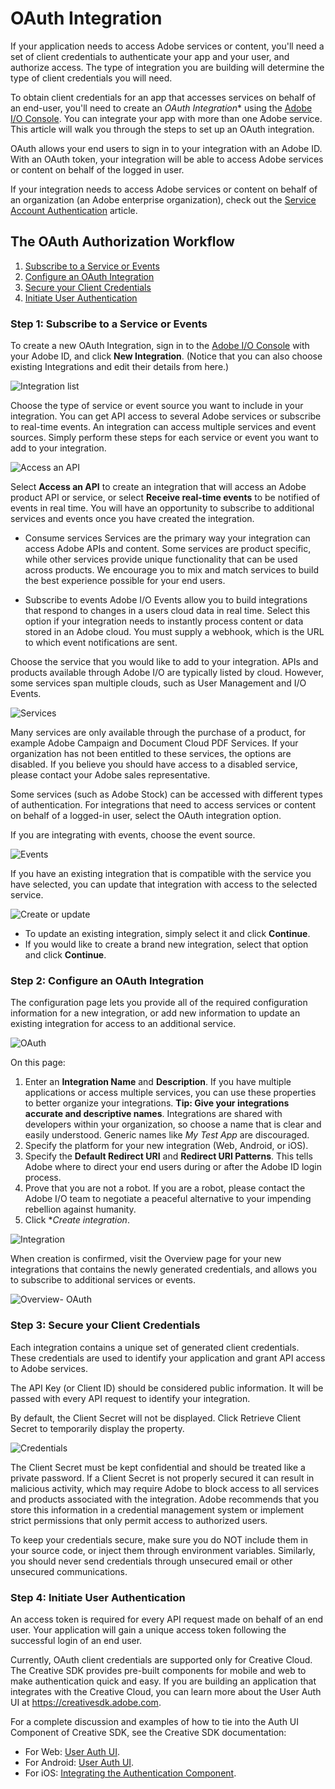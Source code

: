 # OAuth Integration

If your application needs to access Adobe services or content, you'll need a set of client credentials to authenticate your app and your user, and authorize access. The type of integration you are building will determine the type of client credentials you will need.

To obtain client credentials for an app that accesses services on behalf of an end-user, you'll need to create an *OAuth Integration** using the [Adobe I/O Console](https://console.adobe.io/). You can integrate your app with more than one Adobe service. This article will walk you through the steps to set up an OAuth integration.

OAuth allows your end users to sign in to your integration with an Adobe ID. With an OAuth token, your integration will be able to access Adobe services or content on behalf of the logged in user.

If your integration needs to access Adobe services or content on behalf of an organization (an Adobe enterprise organization), check out the [Service Account Authentication](https://www.adobe.io/apis/cloudplatform/console/authentication/jwt_workflow.html) article.

## The OAuth Authorization Workflow

1. [Subscribe to a Service or Events](https://www.adobe.io/apis/cloudplatform/console/authentication/oauth_workflow.html#create)
1. [Configure an OAuth Integration](https://www.adobe.io/apis/cloudplatform/console/authentication/oauth_workflow.html#config)
1. [Secure your Client Credentials](https://www.adobe.io/apis/cloudplatform/console/authentication/oauth_workflow.html#secure)
1. [Initiate User Authentication](https://www.adobe.io/apis/cloudplatform/console/authentication/oauth_workflow.html#token)

<a id="create"></a>
### Step 1: Subscribe to a Service or Events

To create a new OAuth Integration, sign in to the [Adobe I/O Console](https://console.adobe.io/) with your Adobe ID, and click **New Integration**. (Notice that you can also choose existing Integrations and edit their details from here.)

![Integration list](./img/1496166741030.png)

Choose the type of service or event source you want to include in your integration. You can get API access to several Adobe services or subscribe to real-time events. An integration can access multiple services and event sources. Simply perform these steps for each service or event you want to add to your integration.

![Access an API](./img/1496166757286.png)

Select **Access an API** to create an integration that will access an Adobe product API or service, or select **Receive real-time events** to be notified of events in real time. You will have an opportunity to subscribe to additional services and events once you have created the integration.

* Consume services
Services are the primary way your integration can access Adobe APIs and content. Some services are product specific, while other services provide unique functionality that can be used across products. We encourage you to mix and match services to build the best experience possible for your end users.

* Subscribe to events
Adobe I/O Events allow you to build integrations that respond to changes in a users cloud data in real time. Select this option if your integration needs to instantly process content or data stored in an Adobe cloud. You must supply a webhook, which is the URL to which event notifications are sent.

Choose the service that you would like to add to your integration. APIs and products available through Adobe I/O are typically listed by cloud. However, some services span multiple clouds, such as User Management and I/O Events.

![Services](./img/1496166764261.png)

Many services are only available through the purchase of a product, for example Adobe Campaign and Document Cloud PDF Services. If your organization has not been entitled to these services, the options are disabled. If you believe you should have access to a disabled service, please contact your Adobe sales representative.

Some services (such as Adobe Stock) can be accessed with different types of authentication. For integrations that need to access services or content on behalf of a logged-in user, select the OAuth integration option.

If you are integrating with events, choose the event source.

![Events](./img/1496166775217.png)

If you have an existing integration that is compatible with the service you have selected, you can update that integration with access to the selected service.

![Create or update](./img/1496166789898.png)

* To update an existing integration, simply select it and click **Continue**.
* If you would like to create a brand new integration, select that option and click **Continue**.

<a id="config"></a>
### Step 2: Configure an OAuth Integration

The configuration page lets you provide all of the required configuration information for a new integration, or add new information to update an existing integration for access to an additional service.

![OAuth](./img/1496166810530.png)

On this page:

1. Enter an **Integration Name** and **Description**. If you have multiple applications or access multiple services, you can use these properties to better organize your integrations. **Tip: Give your integrations accurate and descriptive names**. Integrations are shared with developers within your organization, so choose a name that is clear and easily understood. Generic names like _My Test App_ are discouraged.
1. Specify the platform for your new integration (Web, Android, or iOS).
1. Specify the **Default Redirect URI** and **Redirect URI Patterns**. This tells Adobe where to direct your end users during or after the Adobe ID login process.
1. Prove that you are not a robot. If you are a robot, please contact the Adobe I/O team to negotiate a peaceful alternative to your impending rebellion against humanity.
1. Click **Create integration*.

![Integration](./img/1496167459947.png)

When creation is confirmed, visit the Overview page for your new integrations that contains the newly generated credentials, and allows you to subscribe to additional services or events.

![Overview- OAuth](./img/1496166924157.png)

<a id="secure"></a>
### Step 3: Secure your Client Credentials

Each integration contains a unique set of generated client credentials. These credentials are used to identify your application and grant API access to Adobe services.

The API Key (or Client ID) should be considered public information. It will be passed with every API request to identify your integration.

By default, the Client Secret will not be displayed. Click Retrieve Client Secret to temporarily display the property.

![Credentials](./img/1496166970768.png)

The Client Secret must be kept confidential and should be treated like a private password. If a Client Secret is not properly secured it can result in malicious activity, which may require Adobe to block access to all services and products associated with the integration. Adobe recommends that you store this information in a credential management system or implement strict permissions that only permit access to authorized users.

To keep your credentials secure, make sure you do NOT include them in your source code, or inject them through environment variables. Similarly, you should never send credentials through unsecured email or other unsecured communications.

<a id="token"></a>
### Step 4: Initiate User Authentication

An access token is required for every API request made on behalf of an end user. Your application will gain a unique access token following the successful login of an end user.

Currently, OAuth client credentials are supported only for Creative Cloud. The Creative SDK provides pre-built components for mobile and web to make authentication quick and easy. If you are building an application that integrates with the Creative Cloud, you can learn more about the User Auth UI at https://creativesdk.adobe.com.

For a complete discussion and examples of how to tie into the Auth UI Component of Creative SDK, see the Creative SDK documentation:

* For Web: [User Auth UI](https://creativesdk.adobe.com/docs/web/#/articles/userauthui/index.html).
* For Android: [User Auth UI](https://creativesdk.adobe.com/docs/android/#/articles/userauth/index.html).
* For iOS: [Integrating the Authentication Component](https://creativesdk.adobe.com/docs/ios/#/articles/gettingstarted/index.html#integrating_auth).
